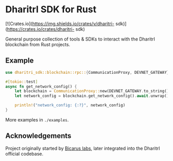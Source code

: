 # DharitrI SDK for Rust

[![Crates.io](https://img.shields.io/crates/v/dharitri-
sdk)](https://crates.io/crates/dharitri-
sdk)

General purpose collection of tools & SDKs to interact with the DharitrI blockchain from Rust projects.

## Example

```rust
use dharitri_sdk::blockchain::rpc::{CommunicationProxy, DEVNET_GATEWAY};

#[tokio::test]
async fn get_network_config() {
    let blockchain = CommunicationProxy::new(DEVNET_GATEWAY.to_string());
    let network_config = blockchain.get_network_config().await.unwrap();

    println!("network_config: {:?}", network_config)
}
```

More examples in `./examples`.

## Acknowledgements

Project originally started by [Bicarus labs](https://github.com/bicarus-labs/numbat-sdk-drtrs), later integrated into the DharitrI official codebase.
